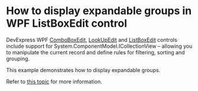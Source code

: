 # How to display expandable groups in WPF ListBoxEdit control

DevExpress WPF [ComboBoxEdit](https://documentation.devexpress.com/WPF/DevExpress.Xpf.Editors.ComboBoxEdit.class), [LookUpEdit](https://documentation.devexpress.com/WPF/DevExpress.Xpf.Grid.LookUp.LookUpEdit.class) and [ListBoxEdit](https://documentation.devexpress.com/WPF/DevExpress.Xpf.Editors.ListBoxEdit.class) controls include support for System.ComponentModel.ICollectionView – allowing you to manipulate the current record and define rules for filtering, sorting and grouping.

This example demonstrates how to display expandable groups.

Refer to [this topic](https://documentation.devexpress.com/WPF/DevExpress.Xpf.Editors.ListBoxEdit.GroupStyle.property) for more information.
